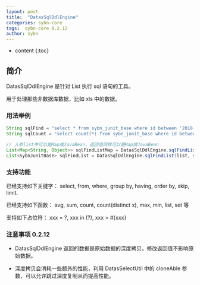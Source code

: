 ```yaml
---
layout: post
title:  "DatasSqlDdlEngine"
categories: sybn-core
tags:  sybn-core 0.2.12
author: sybn
---
```


* content
{:toc}

## 简介

DatasSqlDdlEngine 是针对 List 执行 sql 语句的工具。

用于处理那些非数据库数据，比如 xls 中的数据。





### 用法举例
```java
String sqlFind = "select * from sybn_junit_base where id between '2018-03-20' and '2018-03-21'";
String sqlCount = "select count(*) from sybn_junit_base where id between '2018-03-20' and '2018-03-21'";

// 入参list中可以是Map或JavaBean，返回值同样可以是Map或JavaBean
List<Map<String, Object>> sqlFindListMap = DatasSqlDdlEngine.sqlFindListMap(list, sqlFind);
List<SybnJunitBase> sqlFindList = DatasSqlDdlEngine.sqlFindList(list, sqlFind, SybnJunitBase.class);
```

### 支持功能
已经支持如下关键字： select, from, where, group by, having, order by, skip, limit.

已经支持如下函数： avg, sum, count, count(distinct x), max, min, list, set 等

支持如下占位符： xxx = ?, xxx in (?), xxx > #{xxx}


### 注意事项 0.2.12

* DatasSqlDdlEngine 返回的数据是原始数据的深度拷贝，修改返回值不影响原始数据。

* 深度拷贝会消耗一些额外的性能，利用 DatasSelectUtil 中的 cloneAble 参数，可以允许跳过深度复制从而提高性能。

